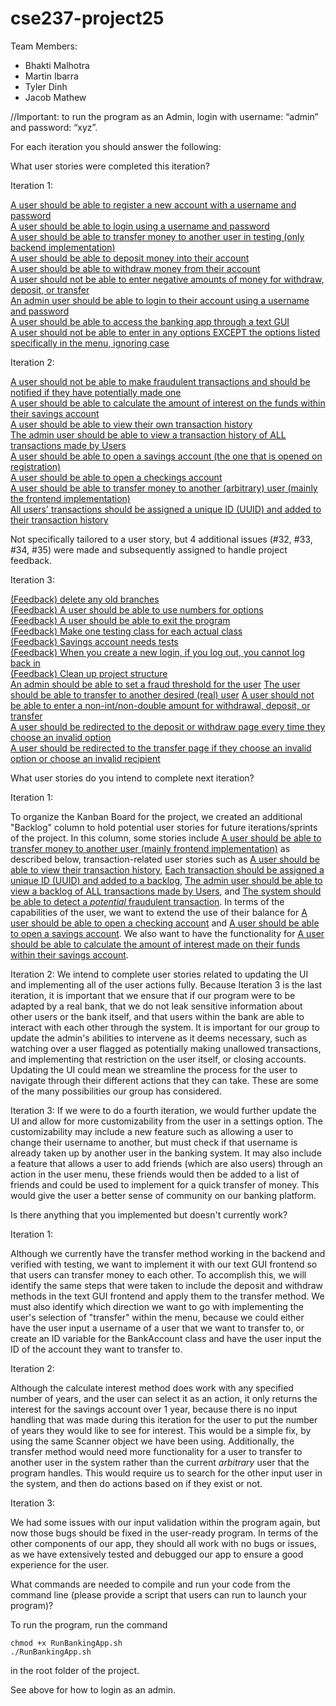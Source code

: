 # cse237-project25

Team Members:

* Bhakti Malhotra
* Martin Ibarra
* Tyler Dinh
* Jacob Mathew

//Important: to run the program as an Admin, login with username: “admin” and password: “xyz”.

For each iteration you should answer the following:

What user stories were completed this iteration?  

Iteration 1:  

[A user should be able to register a new account with a username and password](https://github.com/CSE237SP25/project-socialnetworkrejects/issues/7)  
[A user should be able to login using a username and password](https://github.com/CSE237SP25/project-socialnetworkrejects/issues/6)  
[A user should be able to transfer money to another user in testing (only backend implementation)](https://github.com/CSE237SP25/project-socialnetworkrejects/issues/3)  
[A user should be able to deposit money into their account](https://github.com/CSE237SP25/project-socialnetworkrejects/issues/5)  
[A user should be able to withdraw money from their account](https://github.com/CSE237SP25/project-socialnetworkrejects/issues/4)  
[A user should not be able to enter negative amounts of money for withdraw, deposit, or transfer](https://github.com/CSE237SP25/project-socialnetworkrejects/issues/27)  
[An admin user should be able to login to their account using a username and password](https://github.com/CSE237SP25/project-socialnetworkrejects/issues/8)  
[A user should be able to access the banking app through a text GUI](https://github.com/CSE237SP25/project-socialnetworkrejects/issues/26)  
[A user should not be able to enter in any options EXCEPT the options listed specifically in the menu, ignoring case](https://github.com/CSE237SP25/project-socialnetworkrejects/issues/28)

Iteration 2:

[A user should not be able to make fraudulent transactions and should be notified if they have potentially made one](https://github.com/CSE237SP25/project-socialnetworkrejects/issues/12)  
[A user should be able to calculate the amount of interest on the funds within their savings account](https://github.com/CSE237SP25/project-socialnetworkrejects/issues/14)  
[A user should be able to view their own transaction history](https://github.com/CSE237SP25/project-socialnetworkrejects/issues/16)  
[The admin user should be able to view a transaction history of ALL transactions made by Users](https://github.com/CSE237SP25/project-socialnetworkrejects/issues/13)  
[A user should be able to open a savings account (the one that is opened on registration)](https://github.com/CSE237SP25/project-socialnetworkrejects/issues/1)  
[A user should be able to open a checkings account](https://github.com/CSE237SP25/project-socialnetworkrejects/issues/2)  
[A user should be able to transfer money to another (arbitrary) user (mainly the frontend implementation)](https://github.com/CSE237SP25/project-socialnetworkrejects/issues/30)  
[All users' transactions should be assigned a unique ID (UUID) and added to their transaction history](https://github.com/CSE237SP25/project-socialnetworkrejects/issues/15)  

Not specifically tailored to a user story, but 4 additional issues (#32, #33, #34, #35) were made and subsequently assigned to handle project feedback. 

Iteration 3:

[(Feedback) delete any old branches](https://github.com/CSE237SP25/project-socialnetworkrejects/issues/48)  
[(Feedback) A user should be able to use numbers for options](https://github.com/CSE237SP25/project-socialnetworkrejects/issues/50)  
[(Feedback) A user should be able to exit the program](https://github.com/CSE237SP25/project-socialnetworkrejects/issues/52)  
[(Feedback) Make one testing class for each actual class](https://github.com/CSE237SP25/project-socialnetworkrejects/issues/49)  
[(Feedback) Savings account needs tests](https://github.com/CSE237SP25/project-socialnetworkrejects/issues/51)  
[(Feedback) When you create a new login, if you log out, you cannot log back in](https://github.com/CSE237SP25/project-socialnetworkrejects/issues/53)  
[(Feedback) Clean up project structure](https://github.com/CSE237SP25/project-socialnetworkrejects/issues/56)  
[An admin should be able to set a fraud threshold for the user](https://github.com/CSE237SP25/project-socialnetworkrejects/issues/54) 
[The user should be able to transfer to another desired (real) user](https://github.com/CSE237SP25/project-socialnetworkrejects/issues/55) 
[A user should not be able to enter a non-int/non-double amount for withdrawal, deposit, or transfer](https://github.com/CSE237SP25/project-socialnetworkrejects/issues/59)  
[A user should be redirected to the deposit or withdraw page every time they choose an invalid option](https://github.com/CSE237SP25/project-socialnetworkrejects/issues/62)  
[A user should be redirected to the transfer page if they choose an invalid option or choose an invalid recipient](https://github.com/CSE237SP25/project-socialnetworkrejects/issues/63)  






What user stories do you intend to complete next iteration?
  
Iteration 1:  

To organize the Kanban Board for the project, we created an additional "Backlog" column to hold potential user stories for future iterations/sprints of the project. In this column, some stories include [A user should be able to transfer money to another user (mainly frontend implementation)](https://github.com/CSE237SP25/project-socialnetworkrejects/issues/30) as described below, transaction-related user stories such as [A user should be able to view their transaction history](https://github.com/CSE237SP25/project-socialnetworkrejects/issues/16), [Each transaction should be assigned a unique ID (UUID) and added to a backlog](https://github.com/CSE237SP25/project-socialnetworkrejects/issues/15), [The admin user should be able to view a backlog of ALL transactions made by Users](https://github.com/CSE237SP25/project-socialnetworkrejects/issues/13), and [The system should be able to detect a *potential* fraudulent transaction](https://github.com/CSE237SP25/project-socialnetworkrejects/issues/12). In terms of the capabilities of the user, we want to extend the use of their balance for [A user should be able to open a checking account](https://github.com/CSE237SP25/project-socialnetworkrejects/issues/2) and [A user should be able to open a savings account](https://github.com/CSE237SP25/project-socialnetworkrejects/issues/1). We also want to have the functionality for [A user should be able to calculate the amount of interest made on their funds within their savings account](https://github.com/CSE237SP25/project-socialnetworkrejects/issues/14).

Iteration 2:
We intend to complete user stories related to updating the UI and implementing all of the user actions fully. Because Iteration 3 is the last iteration, it is important that we ensure that if our program were to be adapted by a real bank, that we do not leak sensitive information about other users or the bank itself, and that users within the bank are able to interact with each other through the system. It is important for our group to update the admin's abilities to intervene as it deems necessary, such as watching over a user flagged as potentially making unallowed transactions, and implementing that restriction on the user itself, or closing accounts. Updating the UI could mean we streamline the process for the user to navigate through their different actions that they can take. These are some of the many possibilities our group has considered.

Iteration 3:
If we were to do a fourth iteration, we would further update the UI and allow for more customizability from the user in a settings option. The customizability may include a new feature such as allowing a user to change their username to another, but must check if that username is already taken up by another user in the banking system. It may also include a feature that allows a user to add friends (which are also users) through an action in the user menu, these friends would then be added to a list of friends and could be used to implement for a quick transfer of money. This would give the user a better sense of community on our banking platform.

Is there anything that you implemented but doesn't currently work?

Iteration 1:  

Although we currently have the transfer method working in the backend and verified with testing, we want to implement it with our text GUI frontend so that users can transfer money to each other. To accomplish this, we will identify the same steps that were taken to include the deposit and withdraw methods in the text GUI frontend and apply them to the transfer method. We must also identify which direction we want to go with implementing the user's selection of "transfer" within the menu, because we could either have the user input a username of a user that we want to transfer to, or create an ID variable for the BankAccount class and have the user input the ID of the account they want to transfer to.

Iteration 2:

Although the calculate interest method does work with any specified number of years, and the user can select it as an action, it only returns the interest for the savings account over 1 year, because there is no input handling that was made during this iteration for the user to put the number of years they would like to see for interest. This would be a simple fix, by using the same Scanner object we have been using. Additionally, the transfer method would need more functionality for a user to transfer to another user in the system rather than the current *arbitrary* user that the program handles. This would require us to search for the other input user in the system, and then do actions based on if they exist or not.

Iteration 3:

We had some issues with our input validation within the program again, but now those bugs should be fixed in the user-ready program. In terms of the other components of our app, they should all work with no bugs or issues, as we have extensively tested and debugged our app to ensure a good experience for the user.

What commands are needed to compile and run your code from the command line (please provide a script that users can run to launch your program)?  

To run the program, run the command
```
chmod +x RunBankingApp.sh
./RunBankingApp.sh
```
in the root folder of the project.

See above for how to login as an admin.
